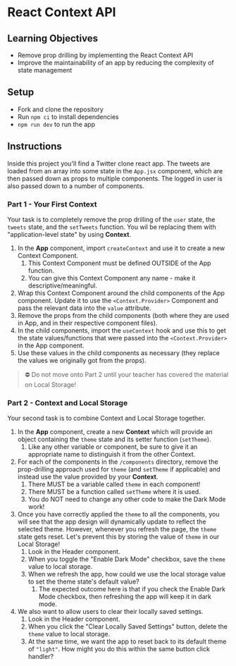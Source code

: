 # React Context API

## Learning Objectives
- Remove prop drilling by implementing the React Context API
- Improve the maintainability of an app by reducing the complexity of state management

## Setup

- Fork and clone the repository
- Run `npm ci` to install dependencies
- `npm run dev` to run the app

## Instructions
Inside this project you'll find a Twitter clone react app. The tweets are loaded from an array into some state in 
the `App.jsx` component, which are then passed down as props to multiple components. The logged in user is also 
passed down to a number of components.

### Part 1 - Your First Context 
Your task is to completely remove the prop drilling of the `user` state, the `tweets` state, and the `setTweets`
function. You wil be replacing them with "application-level state" by using **Context**.
1. In the **App** component, import `createContext` and use it to create a new Context Component.
   1. This Context Component must be defined OUTSIDE of the App function.
   2. You can give this Context Component any name - make it descriptive/meaningful.
2. Wrap this Context Component around the child components of the App component. Update it to use the
   `<Context.Provider>` Component and pass the relevant data into the `value` attribute.
3. Remove the props from the child components (both where they are used in App, and in their respective component
   files).
4. In the child components, import the `useContext` hook and use this to get the state values/functions that were
   passed into the `<Context.Provider>` in the App component.
5. Use these values in the child components as necessary (they replace the values we originally got from the props).

> ⛔ Do not move onto Part 2 until your teacher has covered the material on Local Storage!

### Part 2 - Context and Local Storage
Your second task is to combine Context and Local Storage together.
1. In the **App** component, create a new **Context** which will provide an object containing the `theme` state and its 
   setter function (`setTheme`). 
    1. Like any other variable or component, be sure to give it an appropriate name to distinguish it from the other 
       Context.
2. For each of the components in the `/components` directory, remove the prop-drilling approach used for `theme` (and 
   `setTheme` if applicable) and instead use the value provided by your **Context**.
    1. There MUST be a variable called `theme` in each component!
    2. There MUST be a function called `setTheme` where it is used.
    3. You do NOT need to change any other code to make the Dark Mode work!
3. Once you have correctly applied the `theme` to all the components, you will see that the app design will 
   dynamically update to reflect the selected theme. However, whenever you refresh the page, the `theme` state gets 
   reset. Let's prevent this by storing the value of `theme` in our Local Storage!
   1. Look in the Header component.
   2. When you toggle the "Enable Dark Mode" checkbox, save the `theme` value to local storage.
   3. When we refresh the app, how could we use the local storage value to set the theme state's default value?
      1. The expected outcome here is that if you check the Enable Dark Mode checkbox, then refreshing the app will 
         keep it in dark mode.
4. We also want to allow users to clear their locally saved settings. 
   1. Look in the Header component.
   2. When you click the "Clear Locally Saved Settings" button, delete the `theme` value to local storage.
   3. At the same time, we want the app to reset back to its default theme of `"light"`. How might you do this 
      within the same button click handler?
